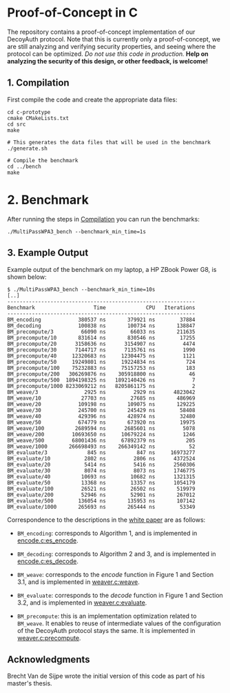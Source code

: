 # Proof-of-Concept in C

The repository contains a proof-of-concept implementation of our DecoyAuth protocol. Note that this is currently only a proof-of-concept, we are still analyzing and verifying security properties, and seeing where the protocol can be optimized. _Do not use this code in production._ **Help on analyzing the security of this design, or other feedback, is welcome!**

## 1. Compilation

First compile the code and create the appropriate data files:

```
cd c-prototype
cmake CMakeLists.txt
cd src
make

# This generates the data files that will be used in the benchmark
./generate.sh

# Compile the benchmark
cd ../bench
make
```


# 2. Benchmark

After running the steps in [Compilation](#1-Compilation) you can run the benchmarks:

```
./MultiPassWPA3_bench --benchmark_min_time=1s
```


## 3. Example Output

Example output of the benchmark on my laptop, a HP ZBook Power G8, is shown below:

```
$ ./MultiPassWPA3_bench --benchmark_min_time=10s
[..]
-------------------------------------------------------------
Benchmark                   Time             CPU   Iterations
-------------------------------------------------------------
BM_encoding            380537 ns       379921 ns        37884
BM_decoding            100838 ns       100734 ns       138847
BM_precompute/3         66090 ns        66033 ns       211635
BM_precompute/10       831614 ns       830546 ns        17255
BM_precompute/20      3158636 ns      3154907 ns         4474
BM_precompute/30      7144717 ns      7135761 ns         1990
BM_precompute/40     12320683 ns     12304475 ns         1121
BM_precompute/50     19249801 ns     19224834 ns          724
BM_precompute/100    75232883 ns     75157253 ns          183
BM_precompute/200   306269876 ns    305918800 ns           46
BM_precompute/500  1894198325 ns   1892140426 ns            7
BM_precompute/1000 8233069212 ns   8205861175 ns            2
BM_weave/3               2925 ns         2929 ns      4823042
BM_weave/10             27703 ns        27685 ns       486969
BM_weave/20            109198 ns       109075 ns       129225
BM_weave/30            245700 ns       245429 ns        58408
BM_weave/40            429396 ns       428974 ns        32480
BM_weave/50            674779 ns       673920 ns        19975
BM_weave/100          2689594 ns      2685601 ns         5078
BM_weave/200         10693650 ns     10679224 ns         1246
BM_weave/500         68001436 ns     67892379 ns          205
BM_weave/1000       266698493 ns    266349142 ns           52
BM_evaluate/3             845 ns          847 ns     16973277
BM_evaluate/10           2802 ns         2806 ns      4372524
BM_evaluate/20           5414 ns         5416 ns      2560306
BM_evaluate/30           8074 ns         8073 ns      1746775
BM_evaluate/40          10693 ns        10682 ns      1321315
BM_evaluate/50          13368 ns        13357 ns      1054179
BM_evaluate/100         26521 ns        26502 ns       519979
BM_evaluate/200         52946 ns        52901 ns       267012
BM_evaluate/500        136054 ns       135953 ns       107142
BM_evaluate/1000       265693 ns       265444 ns        53349
```

Correspondence to the descriptions in the [white paper](../docs/whitepaper.pdf) are as follows:

- `BM_encoding`: corresponds to Algorithm 1, and is implemented in [encode.c:es_encode](src/encode.c#L297).

- `BM_decoding`: corresponds to Algorithm 2 and 3, and is implemented in [encode.c:es_decode](src/encode.c#L351).

- `BM_weave`: corresponds to the _encode_ function in Figure 1 and Section 3.1, and is implemented in [weaver.c:weave](src/weaver.c#L105).

- `BM_evaluate`: corresponds to the _decode_ function in Figure 1 and Section 3.2, and is implemented in [weaver.c:evaluate](src/weaver.c#134).

- `BM_precompute`: this is an implementation optimization related to `BM_weave`. It enables to reuse of intermediate values of the configuration of the DecoyAuth protocol stays the same. It is implemented in [weaver.c:precompute](src/weaver.c#L3).


## Acknowledgments

Brecht Van de Sijpe wrote the initial version of this code as part of his master's thesis.
